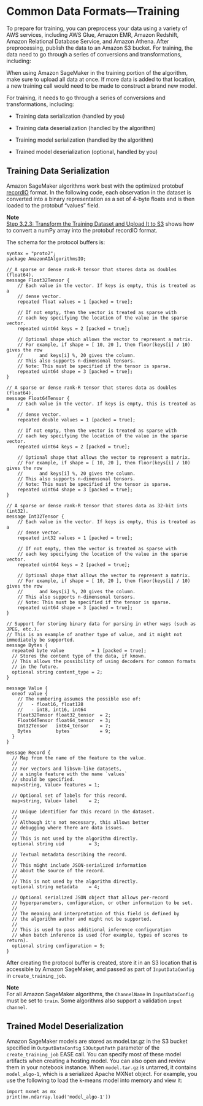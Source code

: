 # Common Data Formats—Training<a name="cdf-training"></a>

To prepare for training, you can preprocess your data using a variety of AWS services, including AWS Glue, Amazon EMR, Amazon Redshift, Amazon Relational Database Service, and Amazon Athena\. After preprocessing, publish the data to an Amazon S3 bucket\. For training, the data need to go through a series of conversions and transformations, including: 

When using Amazon SageMaker in the training portion of the algorithm, make sure to upload all data at once\. If more data is added to that location, a new training call would need to be made to construct a brand new model\.

 For training, it needs to go through a series of conversions and transformations, including: 

+ Training data serialization \(handled by you\) 

+ Training data deserialization \(handled by the algorithm\) 

+ Training model serialization \(handled by the algorithm\) 

+ Trained model deserialization \(optional, handled by you\) 

## Training Data Serialization<a name="td-serialization"></a>

Amazon SageMaker algorithms work best with the optimized protobuf [recordIO]( https://mxnet.incubator.apache.org/architecture/note_data_loading.html#data-format ) format\. In the following code, each observation in the dataset is converted into a binary representation as a set of 4\-byte floats and is then loaded to the protobuf “values” field\. 

**Note**  
 [Step 3\.2\.3: Transform the Training Dataset and Upload It to S3](ex1-preprocess-data-transform.md) shows how to convert a numPy array into the protobuf recordIO format\. 

The schema for the protocol buffers is: 

```
syntax = "proto2";
package AmazonAIAlgorithmsIO;

// A sparse or dense rank-R tensor that stores data as doubles (float64).
message Float32Tensor {
    // Each value in the vector. If keys is empty, this is treated as a
    // dense vector.
    repeated float values = 1 [packed = true];

    // If not empty, then the vector is treated as sparse with
    // each key specifying the location of the value in the sparse vector.
    repeated uint64 keys = 2 [packed = true];

    // Optional shape which allows the vector to represent a matrix.
    // For example, if shape = [ 10, 20 ], then floor(keys[i] / 10) gives the row
    //      and keys[i] %, 20 gives the column.
    // This also supports n-dimensonal tensors.
    // Note: This must be specified if the tensor is sparse.
    repeated uint64 shape = 3 [packed = true];
}

// A sparse or dense rank-R tensor that stores data as doubles (float64).
message Float64Tensor {
    // Each value in the vector. If keys is empty, this is treated as a
    // dense vector.
    repeated double values = 1 [packed = true];

    // If not empty, then the vector is treated as sparse with
    // each key specifying the location of the value in the sparse vector.
    repeated uint64 keys = 2 [packed = true];

    // Optional shape that allows the vector to represent a matrix.
    // For example, if shape = [ 10, 20 ], then floor(keys[i] / 10) gives the row
    //      and keys[i] %, 20 gives the column.
    // This also supports n-dimensonal tensors.
    // Note: This must be specified if the tensor is sparse.
    repeated uint64 shape = 3 [packed = true];
}

// A sparse or dense rank-R tensor that stores data as 32-bit ints (int32).
message Int32Tensor {
    // Each value in the vector. If keys is empty, this is treated as a
    // dense vector.
    repeated int32 values = 1 [packed = true];

    // If not empty, then the vector is treated as sparse with
    // each key specifying the location of the value in the sparse vector.
    repeated uint64 keys = 2 [packed = true];

    // Optional shape that allows the vector to represent a matrix.
    // For example, if shape = [ 10, 20 ], then floor(keys[i] / 10) gives the row
    //      and keys[i] %, 20 gives the column.
    // This also supports n-dimensonal tensors.
    // Note: This must be specified if the tensor is sparse.
    repeated uint64 shape = 3 [packed = true];
}

// Support for storing binary data for parsing in other ways (such as JPEG, etc.).
// This is an example of another type of value, and it might not immediately be supported.
message Bytes {
  repeated byte value          = 1 [packed = true];
  // Stores the content type of the data, if known.
  // This allows the possibility of using decoders for common formats
  // in the future.
  optional string content_type = 2;
}

message Value {
  oneof value {
    // The numbering assumes the possible use of:
    //   - float16, float128
    //   - int8, int16, int64
    Float32Tensor float32_tensor  = 2;
    Float64Tensor float64_tensor  = 3;
    Int32Tensor   int64_tensor    = 7;
    Bytes         bytes           = 9;
  }
}

message Record {
  // Map from the name of the feature to the value.
  //
  // For vectors and libsvm-like datasets,
  // a single feature with the name `values`
  // should be specified.
  map<string, Value> features = 1;

  // Optional set of labels for this record.
  map<string, Value> label    = 2;

  // Unique identifier for this record in the dataset.
  //
  // Although it's not necessary, this allows better
  // debugging where there are data issues.
  //
  // This is not used by the algorithm directly.
  optional string uid         = 3;

  // Textual metadata describing the record.
  //
  // This might include JSON-serialized information
  // about the source of the record.
  //
  // This is not used by the algorithm directly.
  optional string metadata    = 4;

  // Optional serialized JSON object that allows per-record
  // hyperparameters, configuration, or other information to be set.
  //
  // The meaning and interpretation of this field is defined by
  // the algorithm author and might not be supported.
  //
  // This is used to pass additional inference configuration
  // when batch inference is used (for example, types of scores to return).
  optional string configuration = 5;
}
```

After creating the protocol buffer is created, store it in an S3 location that is accessible by Amazon SageMaker, and passed as part of `InputDataConfig` in `create_training_job`\. 

**Note**  
For all Amazon SageMaker algorithms, the `ChannelName` in `InputDataConfig` must be set to `train`\. Some algorithms also support a validation `input channel`\. 

## Trained Model Deserialization<a name="td-deserialization"></a>

Amazon SageMaker models are stored as model\.tar\.gz in the S3 bucket specified in `OutputDataConfig` `S3OutputPath` parameter of the `create_training_job` EASE call\. You can specify most of these model artifacts when creating a hosting model\. You can also open and review them in your notebook instance\. When `model.tar.gz` is untarred, it contains `model_algo-1`, which is a serialized Apache MXNet object\. For example, you use the following to load the k\-means model into memory and view it: 

```
import mxnet as mx
print(mx.ndarray.load('model_algo-1'))
```
